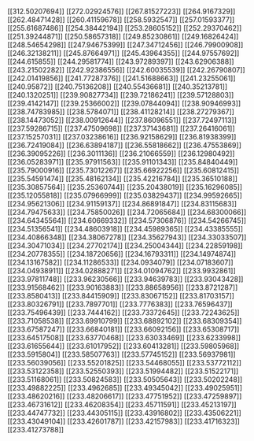 [[312.50207694]]
[[272.02924576]]
[[267.81527223]]
[[264.9167329]]
[[262.48471428]]
[[260.41159678]]
[[258.5932547]]
[[257.01593377]]
[[255.61687486]]
[[254.38442194]]
[[253.28605152]]
[[252.29370462]]
[[251.39244871]]
[[250.58657318]]
[[249.85230861]]
[[249.16826424]]
[[248.54654298]]
[[247.94675399]]
[[247.34712456]]
[[246.79900908]]
[[246.32138211]]
[[245.87664971]]
[[245.43964355]]
[[244.97557692]]
[[244.615855]]
[[244.29581774]]
[[243.97289397]]
[[243.62906388]]
[[243.21502282]]
[[242.92386556]]
[[242.60035539]]
[[242.26790807]]
[[242.01419856]]
[[241.77287376]]
[[241.51688663]]
[[241.23255061]]
[[240.95872]]
[[240.75136208]]
[[240.55436681]]
[[240.35213781]]
[[240.1320251]]
[[239.90827734]]
[[239.72186241]]
[[239.57128803]]
[[239.4142147]]
[[239.25366002]]
[[239.07844094]]
[[238.90946993]]
[[238.74783985]]
[[238.5784071]]
[[238.41128214]]
[[238.27279367]]
[[238.14473052]]
[[238.00912644]]
[[237.86096551]]
[[237.72497113]]
[[237.59286715]]
[[237.47509698]]
[[237.37143681]]
[[237.26416061]]
[[237.15257031]]
[[237.03238616]]
[[236.92158629]]
[[236.81938399]]
[[236.72419084]]
[[236.63894187]]
[[236.55818662]]
[[236.47553869]]
[[236.39095226]]
[[236.3011136]]
[[236.21066559]]
[[236.12980492]]
[[236.05283971]]
[[235.97911563]]
[[235.91101343]]
[[235.84840449]]
[[235.79000916]]
[[235.73012267]]
[[235.66922256]]
[[235.60812415]]
[[235.54591474]]
[[235.48162134]]
[[235.42216784]]
[[235.36510188]]
[[235.30857564]]
[[235.25360744]]
[[235.20438019]]
[[235.16296085]]
[[235.12055818]]
[[235.07966999]]
[[235.03829437]]
[[234.99592665]]
[[234.95621306]]
[[234.91159137]]
[[234.86891847]]
[[234.83115683]]
[[234.79475633]]
[[234.75850026]]
[[234.72065684]]
[[234.68300066]]
[[234.64345564]]
[[234.60669332]]
[[234.57306876]]
[[234.54266745]]
[[234.51356541]]
[[234.48603918]]
[[234.45989365]]
[[234.43385555]]
[[234.40866348]]
[[234.38067278]]
[[234.35627943]]
[[234.33033507]]
[[234.30471034]]
[[234.27702174]]
[[234.25004344]]
[[234.22859198]]
[[234.20778355]]
[[234.18720656]]
[[234.16793311]]
[[234.14974874]]
[[234.13167582]]
[[234.11286533]]
[[234.0934079]]
[[234.07183607]]
[[234.04938911]]
[[234.02888271]]
[[234.01094762]]
[[233.9932861]]
[[233.97811748]]
[[233.96230566]]
[[233.94639783]]
[[233.93043428]]
[[233.91568462]]
[[233.90163883]]
[[233.88658956]]
[[233.8721287]]
[[233.8580413]]
[[233.84415909]]
[[233.83067152]]
[[233.81703157]]
[[233.80326791]]
[[233.7897701]]
[[233.7776383]]
[[233.76596437]]
[[233.75496439]]
[[233.7444162]]
[[233.73372645]]
[[233.72243625]]
[[233.71058538]]
[[233.69910799]]
[[233.68892102]]
[[233.68309354]]
[[233.67587247]]
[[233.66840181]]
[[233.66092156]]
[[233.65308717]]
[[233.64517508]]
[[233.63770468]]
[[233.63033469]]
[[233.6233998]]
[[233.61655644]]
[[233.61017952]]
[[233.60413281]]
[[233.59805968]]
[[233.5915804]]
[[233.58507763]]
[[233.57745152]]
[[233.56937981]]
[[233.56039056]]
[[233.55201825]]
[[233.54468055]]
[[233.53772112]]
[[233.53122358]]
[[233.52550393]]
[[233.51994482]]
[[233.51522171]]
[[233.51168061]]
[[233.50824583]]
[[233.50505643]]
[[233.50202248]]
[[233.49882225]]
[[233.4962685]]
[[233.49345042]]
[[233.49025951]]
[[233.48620216]]
[[233.48206617]]
[[233.47751952]]
[[233.47259897]]
[[233.46731612]]
[[233.46208354]]
[[233.45711591]]
[[233.45213197]]
[[233.44747732]]
[[233.44305115]]
[[233.43916802]]
[[233.43506221]]
[[233.43049104]]
[[233.42601787]]
[[233.42157983]]
[[233.41716323]]
[[233.41273788]]